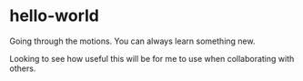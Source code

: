 # hello-world
Going through the motions. You can always learn something new.

Looking to see how useful this will be for me to use when collaborating with others.
